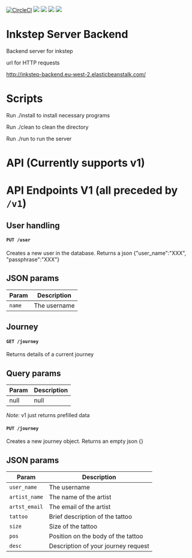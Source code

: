 
[![CircleCI](https://circleci.com/gh/inkstep/backend.svg?style=svg)](https://circleci.com/gh/inkstep/backend)
![](https://img.shields.io/badge/database-postgres-purple.svg)
![](https://img.shields.io/badge/dependancies-gradle-green.svg)
![](https://img.shields.io/badge/container-docker-blue.svg)
![](https://img.shields.io/badge/server-aws-yellow.svg)

# Inkstep Server Backend
Backend server for inkstep

url for HTTP requests 

http://inkstep-backend.eu-west-2.elasticbeanstalk.com/

# Scripts
Run ./install to install necessary programs

Run ./clean to clean the directory

Run ./run to run the server

# API (Currently supports v1)

# API Endpoints V1 (all preceded by `/v1`)

## User handling

#### `PUT /user`

Creates a new user in the database. Returns a json {"user_name":"XXX", "passphrase":"XXX"}

## JSON params

| Param | Description |
| ---- | ------ |
| `name` | The username |

## Journey

#### `GET /journey`

Returns details of a current journey 


## Query params

| Param | Description |
| ---- | ------ |
| null | null |

_Note_: v1 just returns prefilled data

#### `PUT /journey`

Creates a new journey object. Returns an empty json {}


## JSON params

| Param | Description |
| ---- | ------ |
| `user_name` | The username |
| `artist_name` | The name of the artist |
| `artst_email` | The email of the artist |
| `tattoo` | Brief description of the tattoo |
| `size` | Size of the tattoo |
| `pos` | Position on the body of the tattoo |
| `desc` | Description of your journey request |

